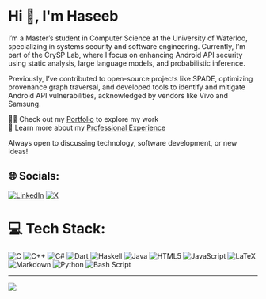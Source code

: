 # Hi 👋, I'm Haseeb
I’m a Master’s student in Computer Science at the University of Waterloo, specializing in systems security and software engineering. Currently, I’m part of the CrySP Lab, where I focus on enhancing Android API security using static analysis, large language models, and probabilistic inference.

Previously, I’ve contributed to open-source projects like SPADE, optimizing provenance graph traversal, and developed tools to identify and mitigate Android API vulnerabilities, acknowledged by vendors like Vivo and Samsung.

👨‍💻 Check out my [Portfolio](https://cs.uwaterloo.ca/~hfaheem/) to explore my work  
📄 Learn more about my [Professional Experience](https://cs.uwaterloo.ca/~hfaheem/assets/Resume_Haseeb.pdf)  

Always open to discussing technology, software development, or new ideas!

## 🌐 Socials:
[![LinkedIn](https://img.shields.io/badge/LinkedIn-%230077B5.svg?logo=linkedin&logoColor=white)](https://linkedin.com/in/haseeburrrehman) [![X](https://img.shields.io/badge/X-black.svg?logo=X&logoColor=white)](https://x.com/haseeburehman_) 

# 💻 Tech Stack:
![C](https://img.shields.io/badge/c-%2300599C.svg?style=for-the-badge&logo=c&logoColor=white) ![C++](https://img.shields.io/badge/c++-%2300599C.svg?style=for-the-badge&logo=c%2B%2B&logoColor=white) ![C#](https://img.shields.io/badge/c%23-%23239120.svg?style=for-the-badge&logo=csharp&logoColor=white) ![Dart](https://img.shields.io/badge/dart-%230175C2.svg?style=for-the-badge&logo=dart&logoColor=white) ![Haskell](https://img.shields.io/badge/Haskell-5e5086?style=for-the-badge&logo=haskell&logoColor=white) ![Java](https://img.shields.io/badge/java-%23ED8B00.svg?style=for-the-badge&logo=openjdk&logoColor=white) ![HTML5](https://img.shields.io/badge/html5-%23E34F26.svg?style=for-the-badge&logo=html5&logoColor=white) ![JavaScript](https://img.shields.io/badge/javascript-%23323330.svg?style=for-the-badge&logo=javascript&logoColor=%23F7DF1E) ![LaTeX](https://img.shields.io/badge/latex-%23008080.svg?style=for-the-badge&logo=latex&logoColor=white) ![Markdown](https://img.shields.io/badge/markdown-%23000000.svg?style=for-the-badge&logo=markdown&logoColor=white) ![Python](https://img.shields.io/badge/python-3670A0?style=for-the-badge&logo=python&logoColor=ffdd54) ![Bash Script](https://img.shields.io/badge/bash_script-%23121011.svg?style=for-the-badge&logo=gnu-bash&logoColor=white)

---
[![](https://visitcount.itsvg.in/api?id=haseeburrehmanfaheem&icon=0&color=0)](https://visitcount.itsvg.in)

<!-- Proudly created with GPRM ( https://gprm.itsvg.in ) -->
